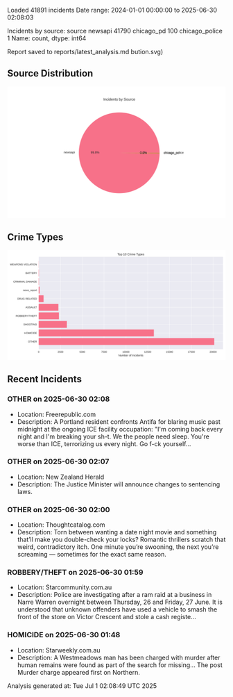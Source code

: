 
Loaded 41891 incidents
Date range: 2024-01-01 00:00:00 to 2025-06-30 02:08:03

Incidents by source:
source
newsapi           41790
chicago_pd          100
chicago_police        1
Name: count, dtype: int64

Report saved to reports/latest_analysis.md
bution.svg)

## Source Distribution
![Source Distribution](images/source_distribution.svg)

## Crime Types
![Crime Types](images/crime_types.svg)

## Recent Incidents

### OTHER on 2025-06-30 02:08
- Location: Freerepublic.com
- Description: A Portland resident confronts Antifa for blaring music past midnight at the ongoing ICE facility occupation: "I'm coming back every night and I'm breaking your sh-t. We the people need sleep. You're worse than ICE, terrorizing us every night. Go f-ck yourself…


### OTHER on 2025-06-30 02:07
- Location: New Zealand Herald
- Description: The Justice Minister will announce changes to sentencing laws.


### OTHER on 2025-06-30 02:00
- Location: Thoughtcatalog.com
- Description: Torn between wanting a date night movie and something that’ll make you double-check your locks? Romantic thrillers scratch that weird, contradictory itch. One minute you’re swooning, the next you’re screaming — sometimes for the exact same reason.


### ROBBERY/THEFT on 2025-06-30 01:59
- Location: Starcommunity.com.au
- Description: Police are investigating after a ram raid at a business in Narre Warren overnight between Thursday, 26 and Friday, 27 June. It is understood that unknown offenders have used a vehicle to smash the front of the store on Victor Crescent and stole a cash registe…


### HOMICIDE on 2025-06-30 01:48
- Location: Starweekly.com.au
- Description: A Westmeadows man has been charged with murder after human remains were found as part of the search for missing...
The post Murder charge appeared first on Northern.

Analysis generated at: Tue Jul  1 02:08:49 UTC 2025

